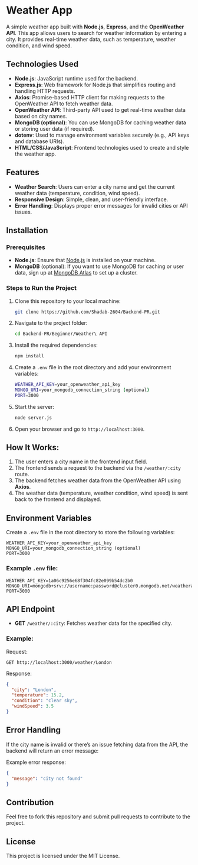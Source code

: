 

# Weather App

A simple weather app built with **Node.js**, **Express**, and the **OpenWeather API**. This app allows users to search for weather information by entering a city. It provides real-time weather data, such as temperature, weather condition, and wind speed.

## Technologies Used
- **Node.js**: JavaScript runtime used for the backend.
- **Express.js**: Web framework for Node.js that simplifies routing and handling HTTP requests.
- **Axios**: Promise-based HTTP client for making requests to the OpenWeather API to fetch weather data.
- **OpenWeather API**: Third-party API used to get real-time weather data based on city names.
- **MongoDB (optional)**: You can use MongoDB for caching weather data or storing user data (if required).
- **dotenv**: Used to manage environment variables securely (e.g., API keys and database URIs).
- **HTML/CSS/JavaScript**: Frontend technologies used to create and style the weather app.

## Features
- **Weather Search**: Users can enter a city name and get the current weather data (temperature, condition, wind speed).
- **Responsive Design**: Simple, clean, and user-friendly interface.
- **Error Handling**: Displays proper error messages for invalid cities or API issues.

## Installation

### Prerequisites
- **Node.js**: Ensure that [Node.js](https://nodejs.org/) is installed on your machine.
- **MongoDB** (optional): If you want to use MongoDB for caching or user data, sign up at [MongoDB Atlas](https://www.mongodb.com/cloud/atlas) to set up a cluster.

### Steps to Run the Project

1. Clone this repository to your local machine:
   ```bash
   git clone https://github.com/Shadab-2604/Backend-PR.git
   ```

2. Navigate to the project folder:
   ```bash
   cd Backend-PR/Beginner/Weather\ API
   ```

3. Install the required dependencies:
   ```bash
   npm install
   ```

4. Create a `.env` file in the root directory and add your environment variables:
   ```bash
   WEATHER_API_KEY=your_openweather_api_key
   MONGO_URI=your_mongodb_connection_string (optional)
   PORT=3000
   ```

5. Start the server:
   ```bash
   node server.js
   ```

6. Open your browser and go to `http://localhost:3000`.

## How It Works:
1. The user enters a city name in the frontend input field.
2. The frontend sends a request to the backend via the `/weather/:city` route.
3. The backend fetches weather data from the OpenWeather API using **Axios**.
4. The weather data (temperature, weather condition, wind speed) is sent back to the frontend and displayed.

## Environment Variables
Create a `.env` file in the root directory to store the following variables:

```
WEATHER_API_KEY=your_openweather_api_key
MONGO_URI=your_mongodb_connection_string (optional)
PORT=3000
```

### Example `.env` file:
```
WEATHER_API_KEY=1a06c9256e68f304fc82e099b54dc2b0
MONGO_URI=mongodb+srv://username:password@cluster0.mongodb.net/weatherapp
PORT=3000
```

## API Endpoint
- **GET** `/weather/:city`: Fetches weather data for the specified city. 

### Example:
Request:
```
GET http://localhost:3000/weather/London
```

Response:
```json
{
  "city": "London",
  "temperature": 15.2,
  "condition": "clear sky",
  "windSpeed": 3.5
}
```

## Error Handling
If the city name is invalid or there’s an issue fetching data from the API, the backend will return an error message:

Example error response:
```json
{
  "message": "city not found"
}
```

## Contribution
Feel free to fork this repository and submit pull requests to contribute to the project.

## License
This project is licensed under the MIT License.
